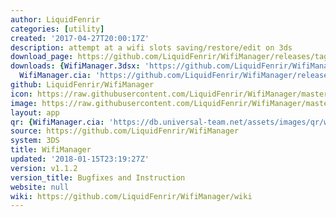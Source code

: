 ```yaml
---
author: LiquidFenrir
categories: [utility]
created: '2017-04-27T20:00:17Z'
description: attempt at a wifi slots saving/restore/edit on 3ds
download_page: https://github.com/LiquidFenrir/WifiManager/releases/tag/v1.1.2
downloads: {WifiManager.3dsx: 'https://github.com/LiquidFenrir/WifiManager/releases/download/v1.1.2/WifiManager.3dsx',
  WifiManager.cia: 'https://github.com/LiquidFenrir/WifiManager/releases/download/v1.1.2/WifiManager.cia'}
github: LiquidFenrir/WifiManager
icon: https://raw.githubusercontent.com/LiquidFenrir/WifiManager/master/meta/icon.png
image: https://raw.githubusercontent.com/LiquidFenrir/WifiManager/master/meta/banner.png
layout: app
qr: {WifiManager.cia: 'https://db.universal-team.net/assets/images/qr/wifimanager.cia.png'}
source: https://github.com/LiquidFenrir/WifiManager
system: 3DS
title: WifiManager
updated: '2018-01-15T23:19:27Z'
version: v1.1.2
version_title: Bugfixes and Instruction
website: null
wiki: https://github.com/LiquidFenrir/WifiManager/wiki
---
```

